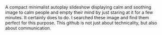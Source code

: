 A compact minimalist autoplay slideshow displaying calm and soothing image to calm people and empty their mind by just staring at it for a few minutes. It certainly does to do. I searched these image and find them perfect for this purpose. This github is not just about technicality, but also about communication.


